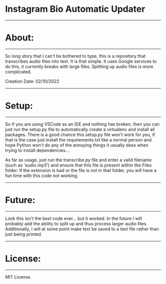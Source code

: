 # Instagram Bio Automatic Updater

***
# About:
---
So long story that I can't be bothered to type, this is a repository that transcribes audio files into text. It is that simple. It uses Google services to do this, it currently breaks with large files. Splitting up audio files is more complicated. 


Creation Date: 02/10/2022

***
# Setup:
---
So if you are using VSCode as an IDE and nothing has broken, then you can just run the setup.py file to automatically create a virtualenv and install all packages. There is a good chance this setup.py file won't work for you, if that is the case just install the requirements.txt like a normal person and hope Python won't do any of the annoying things it usually does when trying to install dependencies...

As far as usage, just run the transcribe.py file and enter a valid filename (such as 'audio.mp3') and ensure that this file is present within the Files folder. If the extension is bad or the file is not in that folder, you will have a fun time with this code not working.

***
# Future:
---
Look this isn't the best code ever... but it worked. In the future I will probably add the ability to split up and thus process larger audio files. Additionally, I will at some point make text be saved to a text file rather than just being printed.

***
# License:
---
MIT License.